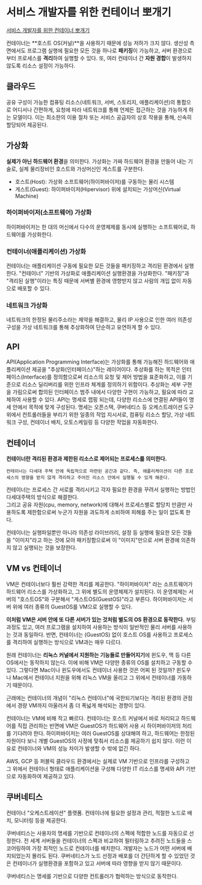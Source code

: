 # 서비스 개발자를 위한 컨테이너 뽀개기
[서비스 개발자를 위한 컨테이너 뽀개기](https://tech.kakaoenterprise.com/150)  
  
컨테이너는 **호스트 OS(커널)**을 사용하기 때문에 성능 저하가 크지 않다. 생산성 측면에서도 프로그램 실행에 필요한 모든 것을 하나로 **패키징**이 가능하고, 서버 환경으로부터 프로세스를 **격리**하여 실행할 수 있다. 또, 여러 컨테이너 간 **자원 경합**이 발생하지 않도록 리소스 설정이 가능하다.  
  
## 클라우드
공유 구성이 가능한 컴퓨팅 리소스(네트워크, 서버, 스토리지, 애플리케이션)의 통합으로 어디서나 간편하게, 요청에 따라 네트워크를 통해 언제든 접근하는 것을 가능하게 하는 모델이다. 이는 최소한의 이용 절차 또는 서비스 공급자의 상호 작용을 통해, 신속히 할당되어 제공된다.  

## 가상화
**실제가 아닌 하드웨어 환경**을 의미한다. 가상화는 가짜 하드웨어 환경을 만들어 내는 기술로, 실제 물리장비인 호스트와 가상머신인 게스트를 구분한다.  
- 호스트(Host): 가상화 소프트웨어(하이퍼바이저)를 구동하는 물리 시스템  
- 게스트(Guest): 하이퍼바이저(Hipervisor) 위에 설치되는 가상머신(Virtual Machine)  
  
### 하이퍼바이저(소프트웨어) 가상화
하이퍼바이저는 한 대의 머신에서 다수의 운영체제를 동시에 실행하는 소프트웨어로, 하드웨어를 가상화한다.  

### 컨테이너(애플리케이션) 가상화
컨테이너는 애플리케이션 구동에 필요한 모든 것들을 패키징하고 격리된 환경에서 실행한다. "컨테이너" 기반의 가상화로 애플리케이션 실행환경을 가상화한다. "패키징"과 "격리된 실행"이라는 특징 때문에 서버별 환경에 영향받지 않고 사람의 개입 없이 자동으로 배포할 수 있다.  

### 네트워크 가상화
네트워크의 한정된 물리주소라는 제약을 해결하고, 물리 IP 사용으로 인한 여러 의존성 구성을 가상 네트워크를 통해 추상화하여 단순하고 유연하게 할 수 있다.

## API
API(Application Programming Interface)는 가상화를 통해 가능해진 하드웨어와 애플리케이션 제공을 "추상화(인터페이스)"하는 레이어이다. 추상화를 하는 목적은 인터페이스(Interface)를 정의함으로써 리소스의 요청 및 제어 방법을 표준화하고, 이를 기준으로 리소스 딜리버리를 위한 인프라 체계를 정의하기 위함이다. 추상화는 세부 구현을 가림으로써 합의된 인터페이스 범주 내에서 다양한 구현이 가능하고, 필요에 따라 교체하여 사용할 수 있다. API는 명세로 랩핑 되는데, 다양한 리소스에 연결된 API들이 명세 안에서 목적에 맞게 구성된다. 명세는 오픈스택, 쿠버네티스 등 오케스트레이션 도구 위에서 컨트롤러들을 부리기 위한 일종의 작업 지시서로, 컴퓨팅 리소스 할당, 가상 네트워크 구성, 컨테이너 배치, 오토스케일링 등 다양한 작업을 자동화한다.

## 컨테이너
**컨테이너란 격리된 환경과 제한된 리소스로 제어되는 프로세스를 의미한다.**  
```text
컨테이너는 다세대 주택 안에 독립적으로 마련된 공간과 같다. 즉, 애플리케이션이 다른 프로세스의 영향을 받지 않게 격리하고 주어진 리소스 안에서 실행될 수 있게 해준다.
```
컨테이너는 프로세스 간 서로를 격리시키고 각자 필요한 환경을 꾸려서 실행하는 방법인 다세대주택의 방식으로 해결한다.  
그리고 공유 자원(cpu, memory, network)에 대해서 프로세스별로 할당치 만큼만 사용하도록 제한함으로써 누군가 자원을 과도하게 소비하여 피해를 주는 일이 없도록 한다.  
  
컨테이너는 실행파일뿐만 아니라 의존성 라이브러리, 설정 등 실행에 필요한 모든 것들을 "이미지"라고 하는 것에 모아 패키징함으로써 이 "이미지"만으로 서버 환경에 의존하지 않고 실행되는 것을 보장한다.  

## VM vs 컨테이너
VM은 컨테이너보다 훨씬 강력한 격리를 제공한다. "하이퍼바이저" 라는 소프트웨어가 하드웨어 리소스를 가상화하고, 그 위에 별도의 운영체제가 설치된다. 이 운영체제는 서버의 "호스트OS"와 구분해서 "게스트OS(GuestOS)"라고 부른다. 하이퍼바이저는 서버 위에 여러 종류의 GuestOS를 VM으로 실행할 수 있다.  

**이처럼 VM은 서버 안에 또 다른 서버가 있는 것처럼 별도의 OS 환경으로 동작한다.** 부팅과정도 있고, 여러 프로그램을 설치하여 사용하는 방식이 일반적인 물리 서버를 사용하는 것과 동일하다. 반면, 컨테이너는 (GuestOS) 없이 호스트 OS를 사용하고 프로세스를 격리하여 실행하는 방식으로 VM과는 매우 다르다.  
  
원래 컨테이너는 **리눅스 커널에서 지원하는 기능들로 만들어지기**에 윈도우, 맥 등 다른 OS에서는 동작하지 않는다. 이에 비해 VM은 다양한 종류의 OS를 설치하고 구동할 수 있다. 그렇다면 Mac이나 윈도우에서도 컨테이너 사용한 것은 어찌 된 것일까? 윈도우나 Mac에서 컨테이너 지원을 위해 리눅스 VM을 올리고 그 위에서 컨테이너를 가동하기 때문이다.
  
근래에는 컨테이너의 개념이 "리눅스 컨테이너"에 국한되기보다는 격리된 환경의 관점에서 경량 VM까지 아울러서 좀 더 폭넓게 해석되는 경향이 있다.  
  
컨테이너는 VM에 비해 작고 빠르다. 컨테이너는 호스트 커널에서 바로 처리되고 하드웨어를 직접 관리하는 반면에 VM은 GuestOS가 하드웨어 사용 시 하이퍼바이저의 처리를 기다려야 한다. 하이퍼바이저는 여러 GuestOS를 상대해여 하고, 하드웨어는 한정된 자원이다 보니 개별 GuestOS의 사정에 맞춰서 리소스를 제공하기 쉽지 않다. 이런 이유로 컨테이너와 VM의 성능 차이가 발생할 수 밖에 없긴 하다.  
  
AWS, GCP 등 퍼블릭 클라우드 환경에서는 실제로 VM 기반으로 인프라를 구성하고 그 위에서 컨테이너 형태로 애플리케이션을 구성해 다양한 IT 리소스를 명세와 API 기반으로 자동화하여 제공하고 있다.  
  
## 쿠버네티스
컨테이너 "오케스트레이션" 플랫폼. 컨테이너에 필요한 설정과 관리, 적절한 노드로 배치, 모니터링 등을 제공한다.   
  
쿠버네티스는 사용자의 명세를 기반으로 컨테이너의 스펙에 적합한 노드를 자동으로 선정한다. 전 세계 서버들을 컨테이너의 스펙과 비교하여 필터링하고 추려진 노드들을 스코어링하여 가장 최적인 노드로 컨테이너를 배치한다. 개발자는 노드가 어떤 서버에 배치되었는지 몰라도 된다. 쿠버네티스가 노드 선정과 배포를 더 간단하게 할 수 있었던 것은 컨테이너가 실행환경을 포함하고 있고 서버에 따라 영향을 받지 않기 때문이다.  
  
쿠버네티스는 명세를 기반으로 다양한 컨트롤러가 협력하는 방식으로 동작한다.  